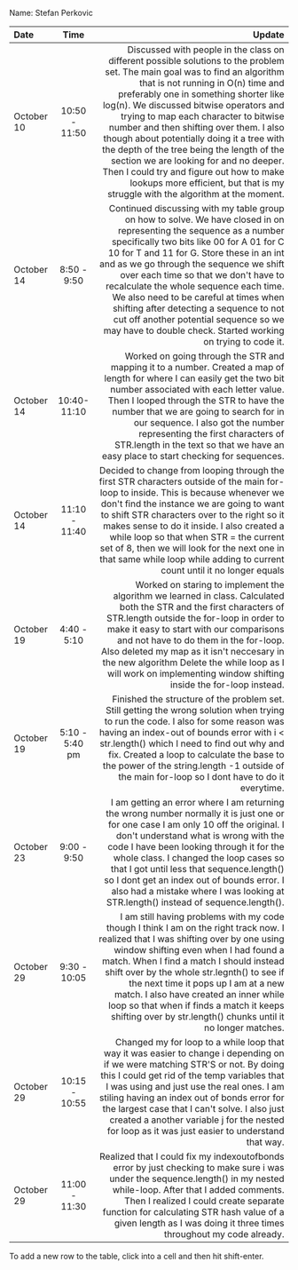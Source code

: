 Name: Stefan Perkovic

| Date       |      Time      |                                                                                                                                                                                                                                                                                                                                                                                                                                                                                                                                                                                                        Update |
|:-----------|:--------------:|--------------------------------------------------------------------------------------------------------------------------------------------------------------------------------------------------------------------------------------------------------------------------------------------------------------------------------------------------------------------------------------------------------------------------------------------------------------------------------------------------------------------------------------------------------------------------------------------------------------:|
| October 10 | 10:50 - 11:50  | Discussed with people in the class on different possible solutions to the problem set. The main goal was to find an algorithm that is not running in O(n) time and preferably one in something shorter like log(n). We discussed bitwise operators and trying to map each character to bitwise number and then shifting over them. I also though about potentially doing it a tree with the depth of the tree being the length of the section we are looking for and no deeper. Then I could try and figure out how to make lookups more efficient, but that is my struggle with the algorithm at the moment. |
| October 14 |  8:50 - 9:50   |                                                                      Continued discussing with my table group on how to solve. We have closed in on representing the sequence as a number specifically two bits like 00 for A 01 for C 10 for T and 11 for G. Store these in an int and as we go through the sequence we shift over each time so that we don't have to recalculate the whole sequence each time. We also need to be careful at times when shifting after detecting a sequence to not cut off another potential sequence so we may have to double check. Started working on trying to code it. |
| October 14 |  10:40-11:10   |                                                                                                                                                                                       Worked on going through the STR and mapping it to a number. Created a map of length for where I can easily get the two bit number associated with each letter value. Then I looped through the STR to have the number that we are going to search for in our sequence. I also got the number representing the first characters of STR.length in the text so that we have an easy place to start checking for sequences. |
| October 14 | 11:10 - 11:40  |                                                                                                                                                         Decided to change from looping through the first STR characters outside of the main for-loop to inside. This is because whenever we don't find the instance we are going to want to shift STR characters over to the right so it makes sense to do it inside. I also created a while loop so that when STR = the current set of 8, then we will look for the next one in that same while loop while adding to current count until it no longer equals |
| October 19 |  4:40 - 5:10   |                                                                                                                                                                                        Worked on staring to implement the algorithm we learned in class. Calculated both the STR and the first characters of STR.length outside the for-loop in order to make it easy to start with our comparisons and not have to do them in the for-loop. Also deleted my map as it isn't neccesary in the new algorithm Delete the while loop as I will work on implementing window shifting inside the for-loop instead. |
| October 19 | 5:10 - 5:40 pm |                                                                                                                                                                                                                                 Finished the structure of the problem set. Still getting the wrong solution when trying to run the code. I also for some reason was having an index-out of bounds error with i < str.length() which I need to find out why and fix. Created a loop to calculate the base to the power of the string.length -1 outside of the main for-loop so I dont have to do it everytime. |
| October 23 |  9:00 - 9:50   |                                                                                                                                                             I am getting an error where I am returning the wrong number normally it is just one or for one case I am only 10 off the original. I don't understand what is wrong with the code I have been looking through it for the whole class. I changed the loop cases so that I got until less that sequence.length() so I dont get an index out of bounds error. I also had a mistake where I was looking at STR.length() instead of sequence.length(). |
| October 29 |  9:30 - 10:05  |                                                                                                                                         I am still having problems with my code though I think I am on the right track now. I realized that I was shifting over by one using window shifting even when I had found a match. When I find a match I should instead shift over by the whole str.legnth() to see if the next time it pops up I am at a new match. I also have created an inner while loop so that when if finds a match it keeps shifting over by str.length() chunks until it no longer matches. |
| October 29 | 10:15 - 10:55  |                                                                                                                                                                                Changed my for loop to a while loop that way it was easier to change i depending on if we were matching STR'S or not. By doing this I could get rid of the temp variables that I was using and just use the real ones. I am stiling having an index out of bonds error for the largest case that I can't solve. I also just created a another variable j for the nested for loop as it was just easier to understand that way. |
| October 29 | 11:00 - 11:30  |                                                                                                                                                                                                                                                                          Realized that I could fix my indexoutofbonds error by just checking to make sure i was under the sequence.length() in my nested while-loop. After that I added comments. Then I realized I could create separate function for calculating STR hash value of a given length as I was doing it three times throughout my code already. |


To add a new row to the table, click into a cell and then hit shift-enter.